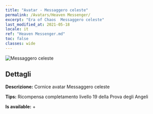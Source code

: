 ```yaml
---
title: "Avatar - Messaggero celeste"
permalink: /Avatars/Heaven Messenger/
excerpt: "Era of Chaos  Messaggero celeste"
last_modified_at: 2021-05-18
locale: it
ref: "Heaven Messenger.md"
toc: false
classes: wide
---
```

 ![Messaggero celeste](/images/a/avatarFrame_43.png)

## Dettagli

 **Descrizione:** Cornice avatar Messaggero celeste 

 **Tips:** Ricompensa completamento livello 19 della Prova degli Angeli 

 **Is available:**  + 

